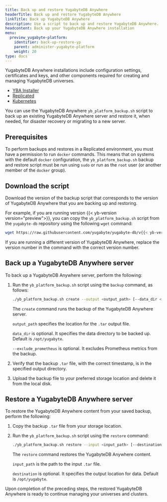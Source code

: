 ```yaml
---
title: Back up and restore YugabyteDB Anywhere
headerTitle: Back up and restore YugabyteDB Anywhere
linkTitle: Back up YugabyteDB Anywhere
description: Use a script to back up and restore YugabyteDB Anywhere.
headcontent: Back up your YugabyteDB Anywhere installation
menu:
  preview_yugabyte-platform:
    identifier: back-up-restore-yp
    parent: administer-yugabyte-platform
    weight: 20
type: docs
---
```


YugabyteDB Anywhere installations include configuration settings, certificates and keys, and other components required for creating and managing YugabyteDB universes.

<ul class="nav nav-tabs-alt nav-tabs-yb">
 <li>
    <a href="../back-up-restore-installer/" class="nav-link">
      <i class="fa-solid fa-building"></i>
      YBA Installer</a>
  </li>
  <li >
    <a href="../back-up-restore-yp/" class="nav-link active">
      <i class="fa-solid fa-cloud"></i>
      Replicated
    </a>
  </li>
  <li>
    <a href="../back-up-restore-k8s/" class="nav-link">
      <i class="fa-regular fa-dharmachakra" aria-hidden="true"></i>
      Kubernetes
    </a>
  </li>

</ul>

You can use the YugabyteDB Anywhere `yb_platform_backup.sh` script to back up an existing YugabyteDB Anywhere server and restore it, when needed, for disaster recovery or migrating to a new server.

## Prerequisites

To perform backups and restores in a Replicated environment, you must have a permission to run `docker` commands. This means that on systems with the default `docker` configuration, the `yb_platform_backup.sh` backup and restore script must be run using `sudo` or run as the `root` user (or another member of the `docker` group).

## Download the script

Download the version of the backup script that corresponds to the version of YugabyteDB Anywhere that you are backing up and restoring.

For example, if you are running version {{< yb-version version="preview">}}, you can copy the `yb_platform_backup.sh` script from the `yugabyte-db` repository using the following `wget` command:

```sh
wget https://raw.githubusercontent.com/yugabyte/yugabyte-db/v{{< yb-version version="preview">}}/managed/devops/bin/yb_platform_backup.sh
```

If you are running a different version of YugabyteDB Anywhere, replace the version number in the command with the correct version number.

## Back up a YugabyteDB Anywhere server

To back up a YugabyteDB Anywhere server, perform the following:

1. Run the `yb_platform_backup.sh` script using the `backup` command, as follows:

    ```sh
    ./yb_platform_backup.sh create --output <output_path> [--data_dir <data_dir>] [--exclude_prometheus]
    ```

    The `create` command runs the backup of the YugabyteDB Anywhere server.

    `output_path` specifies the location for the `.tar` output file.

    `data_dir` is optional. It specifies the data directory to be backed up. Default is `/opt/yugabyte`.

    `--exclude_prometheus` is optional. It excludes Prometheus metrics from the backup.

1. Verify that the backup `.tar` file, with the correct timestamp, is in the specified output directory.

1. Upload the backup file to your preferred storage location and delete it from the local disk.

## Restore a YugabyteDB Anywhere server

To restore the YugabyteDB Anywhere content from your saved backup, perform the following:

1. Copy the backup `.tar` file from your storage location.

1. Run the `yb_platform_backup.sh` script using the `restore` command:

    ```sh
    ./yb_platform_backup.sh restore --input <input_path> [--destination <destination>]
    ```

    The `restore` command restores the YugabyteDB Anywhere content.

    `input_path` is the path to the input `.tar` file.

    `destination` is optional. It specifies the output location for data. Default is `/opt/yugabyte`.

Upon completion of the preceding steps, the restored YugabyteDB Anywhere is ready to continue managing your universes and clusters.
